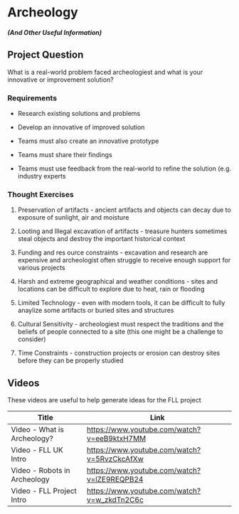 # Archeology

##### (And Other Useful Information)

## Project Question

What is a real-world problem faced archeologiest and what is your innovative or improvement solution?

### Requirements

- Research existing solutions and problems

- Develop an innovative of improved solution

- Teams must also create an innovative prototype 

- Teams must share their findings

- Teams must use feedback from the real-world to refine the solution (e.g. industry experts

### Thought Exercises

1. Preservation of artifacts - ancient artifacts and objects can decay due to exposure of sunlight, air and moisture

2. Looting and Illegal excavation of artifacts - treasure hunters sometimes steal objects and destroy the important historical context 

3. Funding and res ource constraints - excavation and research are expensive and archeologist often struggle to receive enough support for various projects

4. Harsh and extreme geographical and weather conditions - sites and locations can be difficult to explore due to heat, rain or flooding

5. Limited Technology - even with modern tools, it can be difficult to fully anaylize some artifacts or buried sites and structures

6. Cultural Sensitivity - archeologiest must respect the traditions and the beliefs of people connected to a site (this one might be a challenge to consider)

7. Time Constraints - construction projects or erosion can destroy sites before they can be properly studied





## Videos

These videos are useful to help generate ideas for the FLL project

| Title                        | Link                                        |
| ---------------------------- | ------------------------------------------- |
| Video - What is Archeology?  | https://www.youtube.com/watch?v=eeB9ktxH7MM |
| Video - FLL UK Intro         | https://www.youtube.com/watch?v=5RvzCkcAfXw |
| Video - Robots in Archeology | https://www.youtube.com/watch?v=lZE9REQPB24 |
| Video - FLL Project Intro    | https://www.youtube.com/watch?v=w_zkdTn2C6c |


